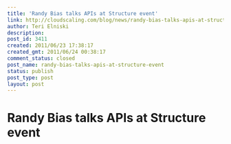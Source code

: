 ```yaml
---
title: 'Randy Bias talks APIs at Structure event'
link: http://cloudscaling.com/blog/news/randy-bias-talks-apis-at-structure-event/
author: Teri Elniski
description: 
post_id: 3411
created: 2011/06/23 17:38:17
created_gmt: 2011/06/24 00:38:17
comment_status: closed
post_name: randy-bias-talks-apis-at-structure-event
status: publish
post_type: post
layout: post
---
```


# Randy Bias talks APIs at Structure event

